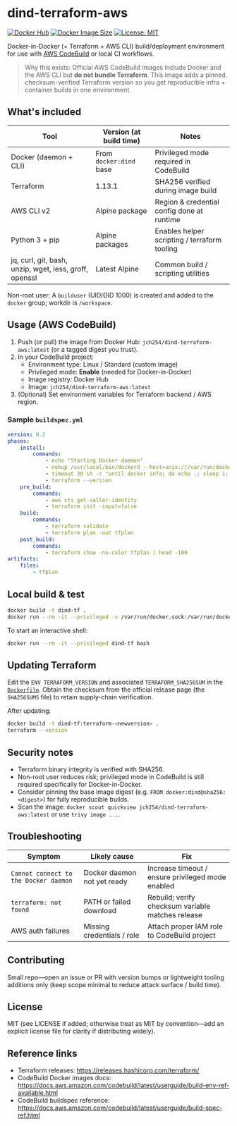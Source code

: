 # dind-terraform-aws

[![Docker Hub](https://img.shields.io/docker/pulls/jch254/dind-terraform-aws)](https://hub.docker.com/r/jch254/dind-terraform-aws) [![Docker Image Size](https://img.shields.io/docker/image-size/jch254/dind-terraform-aws/latest)](https://hub.docker.com/r/jch254/dind-terraform-aws) [![License: MIT](https://img.shields.io/badge/License-MIT-green.svg)](LICENSE)

Docker-in-Docker (+ Terraform + AWS CLI) build/deployment environment for use with [AWS CodeBuild](https://aws.amazon.com/codebuild) or local CI workflows.

> Why this exists: Official AWS CodeBuild images include Docker and the AWS CLI but **do not bundle Terraform**. This image adds a pinned, checksum-verified Terraform version so you get reproducible infra + container builds in one environment.

## What's included

| Tool | Version (at build time) | Notes |
| ---- | ----------------------- | ----- |
| Docker (daemon + CLI) | From `docker:dind` base | Privileged mode required in CodeBuild |
| Terraform | 1.13.1 | SHA256 verified during image build |
| AWS CLI v2 | Alpine package | Region & credential config done at runtime |
| Python 3 + pip | Alpine packages | Enables helper scripting / terraform tooling |
| jq, curl, git, bash, unzip, wget, less, groff, openssl | Latest Alpine | Common build / scripting utilities |

Non-root user: A `builduser` (UID/GID 1000) is created and added to the `docker` group; workdir is `/workspace`.

## Usage (AWS CodeBuild)

1. Push (or pull) the image from Docker Hub: `jch254/dind-terraform-aws:latest` (or a tagged digest you trust).
2. In your CodeBuild project:
	* Environment type: Linux / Standard (custom image)
	* Privileged mode: **Enable** (needed for Docker-in-Docker)
	* Image registry: Docker Hub
	* Image: `jch254/dind-terraform-aws:latest`
3. (Optional) Set environment variables for Terraform backend / AWS region.

### Sample `buildspec.yml`

```yaml
version: 0.2
phases:
	install:
		commands:
			- echo "Starting Docker daemon"
			- nohup /usr/local/bin/dockerd --host=unix:///var/run/docker.sock --host=tcp://0.0.0.0:2375 --storage-driver=overlay &
			- timeout 30 sh -c "until docker info; do echo .; sleep 1; done"
			- terraform --version
	pre_build:
		commands:
			- aws sts get-caller-identity
			- terraform init -input=false
	build:
		commands:
			- terraform validate
			- terraform plan -out tfplan
	post_build:
		commands:
			- terraform show -no-color tfplan | head -100
artifacts:
	files:
		- tfplan
```

## Local build & test

```bash
docker build -t dind-tf .
docker run --rm -it --privileged -v /var/run/docker.sock:/var/run/docker.sock dind-tf "terraform --version && aws --version && docker --version"
```

To start an interactive shell:

```bash
docker run --rm -it --privileged dind-tf bash
```

## Updating Terraform

Edit the `ENV TERRAFORM_VERSION` and associated `TERRAFORM_SHA256SUM` in the [`Dockerfile`](./Dockerfile). Obtain the checksum from the official release page (the `SHA256SUMS` file) to retain supply-chain verification.

After updating:

```bash
docker build -t dind-tf:terraform-<newversion> .
terraform --version
```

## Security notes

* Terraform binary integrity is verified with SHA256.
* Non-root user reduces risk; privileged mode in CodeBuild is still required specifically for Docker-in-Docker.
* Consider pinning the base image digest (e.g. `FROM docker:dind@sha256:<digest>`) for fully reproducible builds.
* Scan the image: `docker scout quickview jch254/dind-terraform-aws:latest` or use `trivy image ...`.

## Troubleshooting

| Symptom | Likely cause | Fix |
| ------- | ------------ | --- |
| `Cannot connect to the Docker daemon` | Docker daemon not yet ready | Increase timeout / ensure privileged mode enabled |
| `terraform: not found` | PATH or failed download | Rebuild; verify checksum variable matches release |
| AWS auth failures | Missing credentials / role | Attach proper IAM role to CodeBuild project |

## Contributing

Small repo—open an issue or PR with version bumps or lightweight tooling additions only (keep scope minimal to reduce attack surface / build time).

## License

MIT (see LICENSE if added; otherwise treat as MIT by convention—add an explicit license file for clarity if distributing widely).

## Reference links

* Terraform releases: https://releases.hashicorp.com/terraform/
* CodeBuild Docker images docs: https://docs.aws.amazon.com/codebuild/latest/userguide/build-env-ref-available.html
* CodeBuild buildspec reference: https://docs.aws.amazon.com/codebuild/latest/userguide/build-spec-ref.html

